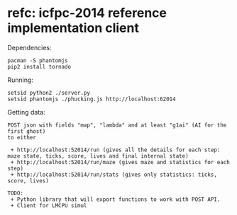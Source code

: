 refc: icfpc-2014 reference implementation client
===

Dependencies:

```
pacman -S phantomjs
pip2 install tornado
```

Running:

```
setsid python2 ./server.py
setsid phantomjs ./phucking.js http://localhost:62014
```

Getting data:
```
POST json with fields "map", "lambda" and at least "g1ai" (AI for the first ghost)
to either 

 + http://localhost:52014/run (gives all the details for each step: maze state, ticks, score, lives and final internal state)
 + http://localhost:52014/run/maze (gives maze and statistics for each step)
 + http://localhost:52014/run/stats (gives only statistics: ticks, score, lives)

TODO:
 + Python library that will export functions to work with POST API.
 + Client for LMCPU simul

